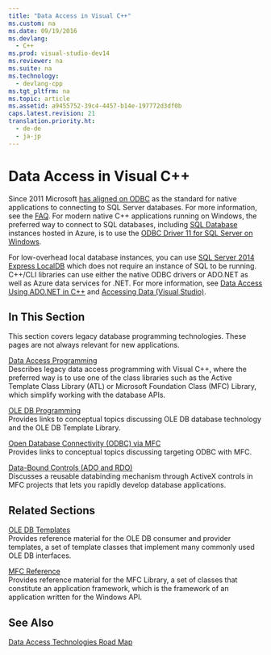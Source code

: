 ```yaml
---
title: "Data Access in Visual C++"
ms.custom: na
ms.date: 09/19/2016
ms.devlang: 
  - C++
ms.prod: visual-studio-dev14
ms.reviewer: na
ms.suite: na
ms.technology: 
  - devlang-cpp
ms.tgt_pltfrm: na
ms.topic: article
ms.assetid: a9455752-39c4-4457-b14e-197772d3df0b
caps.latest.revision: 21
translation.priority.ht: 
  - de-de
  - ja-jp
---
```

# Data Access in Visual C++
Since 2011 Microsoft [has aligned on ODBC](http://blogs.technet.com/b/dataplatforminsider/archive/2011/08/29/microsoft-aligning-with-odbc.aspx) as the standard for native applications to connecting to SQL Server databases. For more information, see the [FAQ](http://social.msdn.microsoft.com/Forums/sqlserver/e696d0ac-f8e2-4b19-8a08-7a357d3d780f/microsoft-is-aligning-with-odbc-for-native-relational-data-access-faq?forum=sqldataaccess). For modern native C++ applications running on Windows, the preferred way to connect to SQL databases, including [SQL Database](http://azure.microsoft.com/services/sql-database/) instances hosted in Azure, is to use the [ODBC Driver 11 for SQL Server on Windows](http://msdn.microsoft.com/library/jj730314.aspx).  
  
 For low-overhead local database instances, you can use [SQL Server 2014 Express LocalDB](http://msdn.microsoft.com/library/hh510202.aspx) which does not require an instance of SQL to be running. C++/CLI libraries can use either the native ODBC drivers or ADO.NET as well as Azure data services for .NET. For more information, see [Data Access Using ADO.NET in C++](../vs140/Data-Access-Using-ADO.NET--C---CLI-.md) and [Accessing Data (Visual Studio)](assetId:///9812a6d5-23d2-4427-8b98-70a2abfec3bc).  
  
## In This Section  
 This section covers legacy database programming technologies. These pages are not always relevant for new applications.  
  
 [Data Access Programming](../vs140/Data-Access-Programming--MFC-ATL-.md)  
 Describes legacy data access programming with Visual C++, where the preferred way is to use one of the class libraries such as the Active Template Class Library (ATL) or Microsoft Foundation Class (MFC) Library, which simplify working with the database APIs.  
  
 [OLE DB Programming](../vs140/OLE-DB-Programming.md)  
 Provides links to conceptual topics discussing OLE DB database technology and the OLE DB Template Library.  
  
 [Open Database Connectivity (ODBC) via MFC](../vs140/Open-Database-Connectivity--ODBC-.md)  
 Provides links to conceptual topics discussing targeting ODBC with MFC.  
  
 [Data-Bound Controls (ADO and RDO)](../vs140/Data-Bound-Controls--ADO-and-RDO-.md)  
 Discusses a reusable databinding mechanism through ActiveX controls in MFC projects that lets you rapidly develop database applications.  
  
## Related Sections  
 [OLE DB Templates](../vs140/OLE-DB-Templates.md)  
 Provides reference material for the OLE DB consumer and provider templates, a set of template classes that implement many commonly used OLE DB interfaces.  
  
 [MFC Reference](../vs140/MFC-Desktop-Applications.md)  
 Provides reference material for the MFC Library, a set of classes that constitute an application framework, which is the framework of an application written for the Windows API.  
  
## See Also  
 [Data Access Technologies Road Map](http://msdn.microsoft.com/library/ms810810.aspx#mdac%20technologies%20road%20map%20old_topic9)